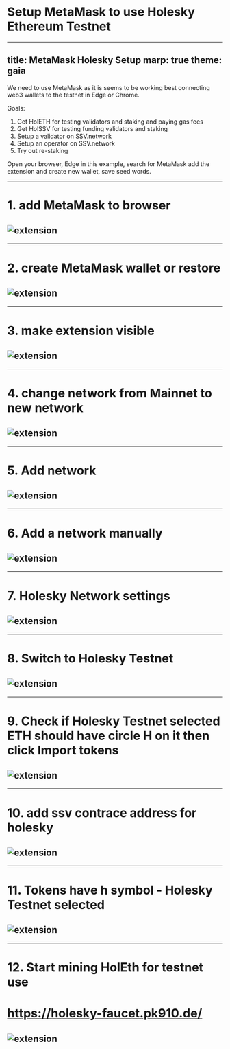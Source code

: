 ﻿# Setup MetaMask to use Holesky Ethereum Testnet
---
title: MetaMask Holesky Setup
marp: true
theme: gaia
---

We need to use MetaMask as it is seems to be working best connecting web3 wallets to the testnet in Edge or Chrome.

Goals:
1. Get HolETH for testing validators and staking and paying gas fees
2. Get HolSSV for testing funding validators and staking
3. Setup a validator on SSV.network
4. Setup an operator on SSV.network
5. Try out re-staking

Open your browser, Edge in this example, search for MetaMask add the extension and create new wallet, save seed words.

---
# 1. add MetaMask to browser
![extension](images/addmetamaskextension.png)
---
---
# 2. create MetaMask wallet or restore
![extension](images/createnewwallet.png)
---
---
# 3. make extension visible
![extension](images/makevisible.png)
---
---
# 4. change network from Mainnet to new network
![extension](images/changenetwork.png)
---
---
# 5. Add network
![extension](images/addnetwork.png)
---
---
# 6. Add a network manually
![extension](images/addnetworkmanually.png)
---
---
# 7. Holesky Network settings
![extension](images/holeskysettings.png)
---
---
# 8. Switch to Holesky Testnet
![extension](images/switchtoholesky.png)
---
---
# 9. Check if Holesky Testnet selected ETH should have circle H on it then click Import tokens
![extension](images/checkifholeskyselected.png)
---
---
# 10. add ssv contrace address for holesky
![extension](images/addssvcontract.png)
---
---
# 11. Tokens have h symbol - Holesky Testnet selected
![extension](images/tokenshavehsymbol.png)
---
---
# 12. Start mining HolEth for testnet use
# https://holesky-faucet.pk910.de/
![extension](images/holeskypowfaucet.png)
---

